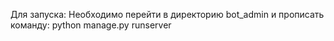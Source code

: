 Для запуска:
Необходимо перейти в директорию bot_admin и прописать команду: 
python manage.py runserver
